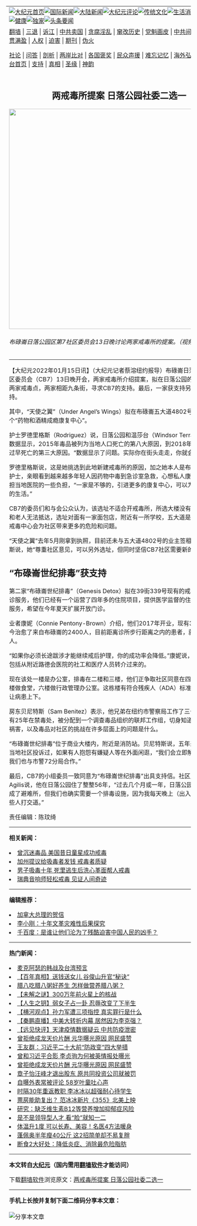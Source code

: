 <a name="1" id="1" target="_blank"></a><span id="1"></span>
<table align=center border="0"><tr><td colspan="2" VALIGN=TOP><a href="https://github.com/mpnrln322/djy/blob/master/gb/nf1351518.md#1"><img src="https://raw.githubusercontent.com/mpnrln322/www/master/t/djy/1.jpg" title="大纪元首页" alt="大纪元首页"></a><a href="https://github.com/mpnrln322/djy/blob/master/gb/n24hr.md#1"><img src="https://raw.githubusercontent.com/mpnrln322/www/master/t/djy/3.jpg" title="国际新闻" alt="国际新闻"></a><a href="https://github.com/mpnrln322/djy/blob/master/gb/nsc413.md#1"><img src="https://raw.githubusercontent.com/mpnrln322/www/master/t/djy/4.jpg" title="大陆新闻" alt="大陆新闻"></a><a href="https://github.com/mpnrln322/djy/blob/master/gb/news392.md#1"><img src="https://raw.githubusercontent.com/mpnrln322/www/master/t/djy/5.jpg" title="大纪元评论" alt="大纪元评论"></a><a href="https://github.com/mpnrln322/djy/blob/master/gb/news2007.md#1"><img src="https://raw.githubusercontent.com/mpnrln322/www/master/t/djy/6.jpg" title="传统文化" alt="传统文化"></a><a href="https://github.com/mpnrln322/djy/blob/master/gb/news2008.md#1"><img src="https://raw.githubusercontent.com/mpnrln322/www/master/t/djy/7.jpg" title="生活消费" alt="生活消费"></a><a href="https://github.com/mpnrln322/djy/blob/master/gb/ncyule.md#1"><img src="https://raw.githubusercontent.com/mpnrln322/www/master/t/djy/8.jpg" title="娱乐休闲" alt="娱乐休闲"></a><a href="https://github.com/mpnrln322/djy/blob/master/gb/nsc1002.md#1"><img src="https://raw.githubusercontent.com/mpnrln322/www/master/t/djy/9.jpg" title="健康" alt="健康"></a><a href="https://github.com/mpnrln322/djy/blob/master/gb/nf6092.md#1"><img src="https://raw.githubusercontent.com/mpnrln322/www/master/t/djy/10a.jpg" title="独家" alt="独家"></a><a href="https://github.com/mpnrln322/djy/blob/master/gb/nf4514.md#1"><img src="https://raw.githubusercontent.com/mpnrln322/www/master/t/djy/12a.jpg" title="头条要闻" alt="头条要闻"></a></td></tr>
<tr><td colspan="2" VALIGN=TOP><a target="_blank" href="https://github.com/mpnrln322/www/blob/master/README.md?zsrh#1">翻墙</a> | <a target="_blank" href="https://github.com/mpnrln322/djy/blob/master/gb/nf5657.md#1">三退</a> | <a target="_blank" href="https://github.com/mpnrln322/djy/blob/master/gb/nf6124.md#1">诉江</a> | <a target="_blank" href="https://github.com/mpnrln322/djy/blob/master/gb/nf1176117.md#1">中共卖国</a> | <a target="_blank" href="https://github.com/mpnrln322/djy/blob/master/gb/nf5773.md#1">贪腐淫乱</a> | <a target="_blank" href="https://github.com/mpnrln322/djy/blob/master/gb/nf1176115.md#1">窜改历史</a> | <a target="_blank" href="https://github.com/mpnrln322/djy/blob/master/gb/nf1176107.md#1">党魁画皮</a> | <a target="_blank" href="https://github.com/mpnrln322/djy/blob/master/gb/nf1320400.md#1">中共间谍</a> | <a target="_blank" href="https://github.com/mpnrln322/djy/blob/master/gb/nf1176114.md#1">破坏传统</a> | <a target="_blank" href="https://github.com/mpnrln322/ntdtv/blob/master/gb/prog447_1.md#1">恶贯满盈</a> | <a target="_blank" href="https://github.com/mpnrln322/djy/blob/master/gb/ncid278.md#1">人权</a> | <a target="_blank" href="https://github.com/mpnrln322/djy/blob/master/gb/nf1176111.md#1">迫害</a> | <a target="_blank" href="https://gitlab.com/szzdlab/mh-qikan/blob/master/README.md#1">期刊</a> | <a target="_blank" href="https://github.com/mpnrln322/djy/blob/master/gb/nf5562.md#1">伪火</a></p><p><a target="_blank" href="https://github.com/mpnrln322/djy/blob/master/gb/9p.md#1">社论</a> | <a target="_blank" href="https://github.com/mpnrln322/djy/blob/master/gb/nf4378.md#1">问答</a> | <a target="_blank" href="https://github.com/mpnrln322/djy/blob/master/gb/nf5792.md#1">剖析</a> | <a target="_blank" href="https://github.com/mpnrln322/djy/blob/master/gb/nf5735.md#1">两岸比对</a> | <a target="_blank" href="https://github.com/mpnrln322/djy/blob/master/gb/nf6119.md#1">各国褒奖</a> | <a target="_blank" href="https://github.com/mpnrln322/djy/blob/master/gb/nf6120.md#1">民众声援</a> | <a target="_blank" href="https://github.com/mpnrln322/djy/blob/master/gb/nf1188594.md#1">难忘记忆</a> | <a target="_blank" href="https://github.com/mpnrln322/djy/blob/master/gb/nf3180.md#1">海外弘传</a> | <a target="_blank" href="https://github.com/mpnrln322/djy/blob/master/gb/nf5410.md#1">万人上访</a> | <a target="_blank" href="https://github.com/mpnrln322/www/blob/master/README.md?zsrh#1">平台首页</a> | <a target="_blank" href="https://github.com/mpnrln322/djy/blob/master/gb/nf4386.md#1">支持</a> | <a target="_blank" href="https://github.com/mpnrln322/djy/blob/master/gb/nf4389.md#1">真相</a> | <a target="_blank" href="https://github.com/mpnrln322/djy/blob/master/gb/nf5790.md#1">圣缘</a> | <a target="_blank" href="https://github.com/mpnrln322/djy/blob/master/gb/nf4786.md#1">神韵</a></td></tr>
<tr><td VALIGN=TOP width="626"><h2 align=center>两戒毒所提案 日落公园社委二选一</h2>
<img width="600" src="https://i.epochtimes.com/assets/uploads/2022/01/id13505887-155531-600x400.png" />
<h6>布碌崙日落公园区第7社区委员会13日晚讨论两家戒毒所的提案。（视频会议截图）
</h6>
<hr>
	<p>【大纪元2022年01月15日讯】（大纪元记者蔡溶纽约报导）<ahref="https://github.com/mpnrln322/djy/blob/master/gb/tag/%E5%B8%83%E7%A2%8C%E5%B4%99.md#1">布碌崙</a><ahref="https://github.com/mpnrln322/djy/blob/master/gb/tag/%E6%97%A5%E8%90%BD%E5%85%AC%E5%9B%AD.md#1">日落公园</a>区第7社区委员会（CB7）13日晚开会，两家<ahref="https://github.com/mpnrln322/djy/blob/master/gb/tag/%E6%88%92%E6%AF%92%E6%89%80.md#1">戒毒所</a>介绍提案，拟在日落公园的一南一北增设两家戒毒点，两家相距九条街，寻求CB7的支持。最后，一家获支持另一家不获支持。</p>
<p>其中，“天使之翼”（Under Angel&#8217;s Wings）拟在<ahref="https://github.com/mpnrln322/djy/blob/master/gb/tag/%E5%B8%83%E7%A2%8C%E5%B4%99.md#1">布碌崙</a>五大道4802号的楼上新建一个“药物和酒精成瘾康复中心”。</p>
<p>护士罗德里格斯（Rodriguez）说，<ahref="https://github.com/mpnrln322/djy/blob/master/gb/tag/%E6%97%A5%E8%90%BD%E5%85%AC%E5%9B%AD.md#1">日落公园</a>和温莎台（Windsor Terrace）的健康数据显示，2015年毒品被列为当地人口死亡的第八大原因，到2018年毒品则被列为过早死亡的第三大原因。“数据显示了问题。实际你在街头走走，你就会发现问题”。</p>
<p>罗德里格斯说，这是她挑选到此地新建<ahref="https://github.com/mpnrln322/djy/blob/master/gb/tag/%E6%88%92%E6%AF%92%E6%89%80.md#1">戒毒所</a>的原因，加之她本人是布碌崙的急诊室护士，亲眼看到越来越多年轻人因药物中毒到急诊室急救，心想私人康复中心可以承担当地医院的一些负担，“一家是不够的，引进更多的康复中心，可以为社区带来更好的生活。”</p>
<p>CB7的委员们和与会公众认为，该选址不适合开戒毒所，所选大楼没有电梯，残疾人和老人无法抵达，选址对面有一家面包店，附近有一所学校，五大道是商业街，担心戒毒中心会为社区带来更多的危险和问题。</p>
<p>“天使之翼”去年5月刚拿到执照，目前还未与五大道4802号的业主签租约。罗德里格斯说，她“尊重社区意见，可以另外选址，但同时坚信CB7社区需要新的戒毒点”。</p>
<h2>“布碌崙世纪排毒”获支持</h2>
<p>第二家“布碌崙世纪排毒”（Genesis Detox）拟在39街339号现有的戒毒所内扩增门诊服务，他们已经有一个运营了四年多的住院项目，提供医学监督的住院戒断和稳定服务，希望在今年夏天扩展开放门诊。</p>
<p>业者康妮（Connie Pentony-Brown）介绍，他们2017年开业，现有35个床位，至今治愈了来自布碌崙的2400人，目前距离诊所步行距离之内的患者，就有125至150人。</p>
<p>“如果你必须长途跋涉才能继续戒后护理，你的成功率会降低。”康妮说，他们的患者也包括从附近路德会医院的社工和医疗人员转介过来的。</p>
<p>现在该处一楼是办公室，排毒在二楼和三楼，他们正争取社区同意在四楼开门诊，五楼做食堂，六楼做行政管理办公室。这栋楼有符合残疾人（ADA）标准的电梯，可以让病患上下。</p>
<p>房东贝尼特斯（Sam Benitez）表示，他兄弟在<ahref="https://github.com/mpnrln322/djy/blob/master/gb/tag/%E7%BA%BD%E7%BA%A6%E5%B8%82.md#1">纽约市</a>警察局工作了三十多年，其中有25年在禁毒处，被分配到一个调查毒品组织的联邦工作组，切身知道毒品对邻里的祸害，以及毒品对社区的挑战在许多层面上的问题是什么。</p>
<p>“布碌崙世纪排毒”位于商业大楼内，附近是消防站。贝尼特斯说，五年来他们没有被当地社区投诉过，如果有人抱怨有嫌疑人等在外面闲逛，“我们会立即解决这个问题。我们也与市警72分局合作。”</p>
<p>最后，CB7的小组委员一致同意为“布碌崙世纪排毒”出具支持信。社区成员Jimmy Agilis说，他在日落公园住了整整56年，“过去几个月或一年，日落公园令人惊奇的变成了避难所，但我们也确实需要一个排毒设施，因为我每天晚上（出入时）都在与这些人打交道。”</p>
<p>责任编辑：陈玟绮</p>
	
<hr>


<strong>相关新闻：</strong>
<li><a href="https://github.com/mpnrln322/djy/blob/master/gb/21/8/2/n13133306.md#1">曾沉迷毒品 美国昔日童星成功戒毒</a></li>
<li><a href="https://github.com/mpnrln322/djy/blob/master/gb/21/8/28/n13193418.md#1">加州提议给吸毒者发钱 戒毒者质疑</a></li>
<li><a href="https://github.com/mpnrln322/djy/blob/master/gb/21/9/11/n13226318.md#1">男子吸毒十年 死里逃生后洗心革面帮人戒毒</a></li>
<li><a href="https://github.com/mpnrln322/djy/blob/master/gb/21/9/23/n13256392.md#1">瑞典音响师轻松戒毒 见证人间奇迹</a></li>
<hr>


<strong>编辑推荐：</strong>
<li><a href="https://github.com/upjkzu3674/djy/blob/master/gb/15/12/10/n4593139.md?dfh#1" target="_blank">加拿大总理的贺信</a></li><li><a href="https://github.com/tsiac2612/djy/blob/master/gb/19/8/7/n11436585.md#1" target="_blank">李小刚：十年文革灾难性后果探究</a></li><li><a href="https://github.com/tsiac2612/djy/blob/master/gb/10/7/22/n2973029.md#1" target="_blank">千百度：是谁让他们沦为了残酷迫害中国人民的凶手？</a></li>
<hr>

<strong>热门新闻：</strong>
<li><a href="https://github.com/julcls378/djy/blob/master/gb/22/1/3/n13479197.md#1">麦克阿瑟的韩战及台湾预言</a></li>
<li><a href="https://github.com/julcls378/djy/blob/master/gb/22/1/7/n13489253.md#1">【百年真相】送钱送女儿 谷俊山升官“秘诀”</a></li>
<li><a href="https://github.com/julcls378/djy/blob/master/gb/22/1/7/n13488752.md#1">腊八吃腊八粥好养生 怎样做营养腊八粥？</a></li>
<li><a href="https://github.com/julcls378/djy/blob/master/gb/22/1/6/n13486963.md#1">【未解之谜】300万年前火星上的核战</a></li>
<li><a href="https://github.com/julcls378/djy/blob/master/gb/21/11/28/n13403471.md#1">【人生之钥】弱女子占一卦 忍辱改变了下半生</a></li>
<li><a href="https://github.com/julcls378/djy/blob/master/gb/22/1/13/n13503219.md#1">【横河观点】孙力军遭三项指控 真实罪行是什么</a></li>
<li><a href="https://github.com/julcls378/djy/blob/master/gb/22/1/14/n13505596.md#1">【秦鹏直播】中美大转折内幕 居然因为李克强？</a></li>
<li><a href="https://github.com/julcls378/djy/blob/master/gb/22/1/14/n13505579.md#1">【远见快评】天津疫情数据疑云 中共防疫泄密</a></li>
<li><a href="https://github.com/julcls378/djy/blob/master/gb/22/1/12/n13500688.md#1">曾拒绝成龙天价片酬 元华曝光原因 网民盛赞</a></li>
<li><a href="https://github.com/julcls378/djy/blob/master/gb/22/1/12/n13500588.md#1">王友群：习近平二十大前“防政变”四大举措</a></li>
<li><a href="https://github.com/julcls378/djy/blob/master/gb/22/1/13/n13502906.md#1">曾和习近平合影 李贞驹为何被英情报处曝光</a></li>
<li><a href="https://github.com/julcls378/djy/blob/master/gb/22/1/12/n13500688.md#1">曾拒绝成龙天价片酬 元华曝光原因 网民盛赞</a></li>
<li><a href="https://github.com/julcls378/djy/blob/master/gb/22/1/12/n13500396.md#1">章子怡汪峰才退出股东 原共同投资公司就被罚</a></li>
<li><a href="https://github.com/julcls378/djy/blob/master/gb/22/1/13/n13500881.md#1">自曝外表常被评论 58岁叶童吐心声</a></li>
<li><a href="https://github.com/julcls378/djy/blob/master/gb/22/1/13/n13502927.md#1">时隔30年重返教职 李冰冰以超强耐心待学生</a></li>
<li><a href="https://github.com/julcls378/djy/blob/master/gb/22/1/13/n13503273.md#1">票房能助复出？ 范冰冰新片《355》北美上映</a></li>
<li><a href="https://github.com/julcls378/djy/blob/master/gb/22/1/12/n13500035.md#1">研究：缺乏维生素B12等营养增加抑郁症风险</a></li>
<li><a href="https://github.com/julcls378/djy/blob/master/gb/22/1/6/n13486023.md#1">是不是领导型人才 看“脸”就知一二</a></li>
<li><a href="https://github.com/julcls378/djy/blob/master/gb/22/1/10/n13495610.md#1">体温升1度 可以长寿、美容！名医4方法暖身</a></li>
<li><a href="https://github.com/julcls378/djy/blob/master/gb/22/1/11/n13497825.md#1">蓬佩奥半年瘦40公斤 这2招简单却不易复胖</a></li>
<li><a href="https://github.com/julcls378/djy/blob/master/gb/22/1/12/n13499276.md#1">断食2大好处：降低炎症、消除最危险脂肪</a></li>
<hr>

<strong>本文转自<a href="https://www.epochtimes.com">大纪元</a>（国内需用<a href="https://github.com/mpnrln322/www/blob/master/README.md#8">翻墙软件</a>才能访问）</strong><p>下载<a href="https://github.com/mpnrln322/www/blob/master/README.md#8">翻墙软件</a>浏览原文：<a href="https://www.epochtimes.com/gb/22/1/15/n13505885.htm">两戒毒所提案 日落公园社委二选一</a></p><hr>

<strong>手机上长按并复制下面二维码分享本文章：</strong><br><br><img src="https://chart.apis.google.com/chart?cht=qr&chs=240x240&choe=UTF-8&chld=M|2&chl=https://github.com/mpnrln322/djy/blob/master/gb/22/1/15/n13505885.md%231" title="分享本文章"></td><td VALIGN=TOP><a href="https://github.com/mpnrln322/djy/blob/master/gb/16/1/21/n4622075.md?dfh#1" target="_blank"><img src="https://raw.githubusercontent.com/mpnrln322/djy/master/gb/300/wei-f1.jpg" title="中共的伪火骗局"  alt="中共的伪火骗局"></a><br><a href="https://github.com/mpnrln322/www/blob/master/README.md?dfh#9" target="_blank"><img src="https://raw.githubusercontent.com/mpnrln322/djy/master/gb/300/yong-h.jpg" title="永恒的见证"  alt="永恒的见证"></a><br><a href="https://github.com/mpnrln322/djy/blob/master/gb/13/9/29/n3974789.md?dfh#1" target="_blank"><img src="https://raw.githubusercontent.com/mpnrln322/djy/master/gb/300/shang-lnz.jpg" title="善良女子被中共投男牢"  alt="善良女子被中共投男牢"></a><br><a href="https://github.com/mpnrln322/djy/blob/master/gb/16/3/16/n4663449.md?dfh#1" target="_blank"><img src="https://raw.githubusercontent.com/mpnrln322/djy/master/gb/300/huo-z3.jpg" title="警卫目击活摘器官"  alt="警卫目击活摘器官"></a><br><a href="https://github.com/mpnrln322/djy/blob/master/gb/16/8/7/n8177641.md?dfh#1" target="_blank"><img src="https://raw.githubusercontent.com/mpnrln322/djy/master/gb/300/huo-z4.jpg" title="证人描述活摘恐怖"  alt="证人描述活摘恐怖"></a><br><a href="https://github.com/mpnrln322/djy/blob/master/gb/10/4/19/n2881569.md?dfh#1" target="_blank"><img src="https://raw.githubusercontent.com/mpnrln322/djy/master/gb/300/huo-z1.jpg" title="揭开活摘器官黑幕"  alt="揭开活摘器官黑幕"></a><br><a href="https://github.com/mpnrln322/djy/blob/master/gb/10/11/7/n3077476.md?dfh#1" target="_blank"><img src="https://raw.githubusercontent.com/mpnrln322/djy/master/gb/300/ma-ks.jpg" title="马克思的成魔之路"  alt="马克思的成魔之路"></a><br><a href="https://github.com/mpnrln322/djy/blob/master/gb/14/6/9/n4173977.md?dfh#1" target="_blank"><img src="https://raw.githubusercontent.com/mpnrln322/djy/master/gb/300/chang-zs.jpg" title="藏字石 蕴天机"  alt="藏字石 蕴天机"></a><br><a href="https://github.com/mpnrln322/djy/blob/master/gb/18/5/10/n10381511.md?dfh#1" target="_blank"><img src="https://raw.githubusercontent.com/mpnrln322/djy/master/gb/300/st1.jpg" title="关注三亿人三退"  alt="关注三亿人三退"></a><br><a href="https://github.com/mpnrln322/djy/blob/master/gb/18/3/21/n10237682.md?dfh#1" target="_blank"><img src="https://raw.githubusercontent.com/mpnrln322/djy/master/gb/300/jie-t.jpg" title="解体中共复兴中华"  alt="解体中共复兴中华"></a><br><a href="https://github.com/mpnrln322/djy/blob/master/gb/9/2/9/n2422991.md?dfh#1" target="_blank"><img src="https://raw.githubusercontent.com/mpnrln322/djy/master/gb/300/gao-zs.jpg" title="中共迫害良心律师"  alt="中共迫害良心律师"></a><br><a href="https://github.com/mpnrln322/djy/blob/master/gb/18/12/9/n10900044.md?dfh#1" target="_blank"><img src="https://raw.githubusercontent.com/mpnrln322/djy/master/gb/300/sj1.jpg" title="三百多万人举报江泽民"  alt="三百多万人举报江泽民"></a><br><a href="https://github.com/mpnrln322/djy/blob/master/gb/18/8/28/n10672014.md?dfh#1" target="_blank"><img src="https://raw.githubusercontent.com/mpnrln322/djy/master/gb/300/sj2.jpg" title="这些官员为何起诉江泽民"  alt="这些官员为何起诉江泽民"></a><br><a href="https://github.com/mpnrln322/djy/blob/master/gb/8/12/18/n2367165.md?dfh#1" target="_blank"><img src="https://raw.githubusercontent.com/mpnrln322/djy/master/gb/300/liangan.jpg" title="海峡两岸的强烈对比"  alt="海峡两岸的强烈对比"></a><br><a href="https://github.com/mpnrln322/djy/blob/master/gb/15/12/10/n4593139.md?dfh#1" target="_blank"><img src="https://raw.githubusercontent.com/mpnrln322/djy/master/gb/300/jia-ndzl.jpg" title="加拿大总理的贺信"  alt="加拿大总理的贺信"></a><br><a href="https://github.com/mpnrln322/djy/blob/master/gb/11/6/17/n3289382.md?dfh#1" target="_blank"><img src="https://raw.githubusercontent.com/mpnrln322/djy/master/gb/300/xiao-wd.jpg" title="探寻真相兼听则明"  alt="探寻真相兼听则明"></a><br><a href="https://github.com/mpnrln322/djy/blob/master/gb/18/10/27/n10812623.md?dfh#1" target="_blank"><img src="https://raw.githubusercontent.com/mpnrln322/djy/master/gb/300/yindu.jpg" title="印度媒体报道东方"  alt="印度媒体报道东方"></a><br><a href="https://github.com/mpnrln322/djy/blob/master/gb/18/6/9/n10469652.md?dfh#1" target="_blank"><img src="https://raw.githubusercontent.com/mpnrln322/djy/master/gb/300/xie-j.jpg" title="不一样的海外校园"  alt="不一样的海外校园"></a><br><a href="https://github.com/mpnrln322/djy/blob/master/gb/7/4/5/n1669415.md?dfh#1" target="_blank"><img src="https://raw.githubusercontent.com/mpnrln322/djy/master/gb/300/li-up.jpg" title="从大师到徒弟的传奇"  alt="从大师到徒弟的传奇"></a><br><a href="https://github.com/mpnrln322/djy/blob/master/gb/17/5/26/n9191512.md?dfh#1" target="_blank"><img src="https://raw.githubusercontent.com/mpnrln322/djy/master/gb/300/zfl2.jpg" title="亿万人与东方一本奇书"  alt="亿万人与东方一本奇书"></a><br><a href="https://github.com/mpnrln322/djy/blob/master/gb/13/11/27/n4020290.md?dfh#1" target="_blank"><img src="https://raw.githubusercontent.com/mpnrln322/djy/master/gb/300/zhen-h.jpg" title="大陆见不到的震撼场面"  alt="大陆见不到的震撼场面"></a><br><a href="https://github.com/mpnrln322/djy/blob/master/gb/15/7/17/n4482910.md?dfh#1" target="_blank"><img src="https://raw.githubusercontent.com/mpnrln322/djy/master/gb/300/dalu-sk.jpg" title="人心向善 大陆当初盛况"  alt="人心向善 大陆当初盛况"></a><br><a href="https://github.com/mpnrln322/djy/blob/master/gb/19/1/5/n10955468.md?dfh#1" target="_blank"><img src="https://raw.githubusercontent.com/mpnrln322/djy/master/gb/300/zfl1.jpg" title="追寻真理 这书讲什么"  alt="追寻真理 这书讲什么"></a><br><a href="https://github.com/mpnrln322/www/blob/master/README.md?dfh#1" target="_blank"><img src="https://raw.githubusercontent.com/mpnrln322/djy/master/gb/300/fq1.jpg" title="下载免费翻墙软件"  alt="下载免费翻墙软件"></a><br></td></tr></table>
